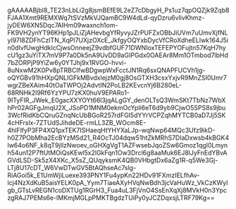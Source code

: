 gAAAAABjbl8_TE23nLbLi2g8jsmBEfE9L2eZ7cDbgyH_Ps1uz7qpOQZjk9Zqb8FJAA1Xmt9REMXWq7tSVzMkVJQamBC9W4dLd-qyDzru6vlivKhmz-jyDEW6XN5Dqc7AIHm09waxnch1om-FK9VH2ynYT96KHp1pJLiZjAHevbgYfRyvyJZrPUFZxOBbJiUVm7uUmvXjfNLyI97I8ZDFhCzITN_XqPl7UXjzOXcE_JkfgyOQYxbDycVfCRoXdheELlwk164J5in0dlvfUwgHdklcCjwsOnneejZ9vdbfGUF71DWNIoxTEFEPYOFujtn57KqH7hycU1gz3uYiTX7mV9P7a0Dk5nA9UvDD9aGIPGdx0OAEAr8Mm1OTmbod7lbHd7bZORPjP9YiZw6y0YTJhj9x1RVGO-hvvi-8uNxwM2K0Pv8pTRBCIfwBDgwpWxFcctJN1Rq6sxQNAPFUCVh1jg-oQYGBv91hHXpQNLIGFkMBvdxlejzM0gj8OsGTXH3csxYxjvR9MnZSI0Umr7wgrZBeXAim40tOaTWPOj2AdvtIN2PoLB2KEvcnYj6B280eL-68RNHk2l9Rf6YzYPU7zKX0huV9EPARo1-9ITyFIR_JWek_E0gacXXYOYt66l3jqALgGY_denOLTsQ3WmSKt7TbNz7WbXhPr02AGFgJmqU2X_JSoPD1MNM0ekmOcYpli6eT6d9yb9CjwO5SPS8s9jbu3WcfRidKbCQruGZnqNcUbBGoR257rdFGI5dYYrVCPZqhMYTCB0aD7Jj5SK4cHFrslx-7ZTUdSJihdeDE-rmLL3ZB_WOcm8E-4hlFlfyP3FP4XQ1pxTEK7ISHaeqHtYHYXaLJp-wqNwp64MQc3Ufz9ikD-h0Z7PObMha2EcBYzMSd21_R4OcTJ04dqw51htZkMRhS7DIaDxwsb4kBGK4lw64o6NF_k8qT9jIlzNwoev_oGHXgVgT1AZFwsebJqoZSw6Gmoz1qgI0Lmynh54un12P7ftUtMOiQsKEwl5x2lGkFqn1Ow3Drcl6g8aaMuk6EJ8lJyFnEdYBvAGVdLSD-Sk5zX4XKc_X5sZ_QUqyksmK4QB0VHbgtDx6aZg1R-q5We3Gj-LTj8U17cDT_W6VwDTwGV5BtAQhseAc7slg-RiAGoi5k_E1UmWjiLuexe393PNY1Fu4ypKn22HDv91FXmzIELfhAv-lcj4NzXdKuB5aisYELK0pA_Yym7TiaeAXyHVqNwBdh3jcVaHuWz_VkCzKWyIgb_GTsLvREGN1coDXTUg1RGrH3_Fua4uL3FjVnO4SsEnXqXj8MVkH0n3YpczgRAJ7PEMs6e-lMKmjMGLpPMKTBgdzTUiPy0yJCZDqxsjLTRF79Kg==